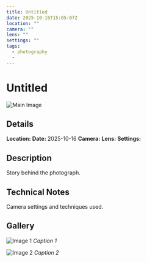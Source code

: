```yaml
---
title: Untitled
date: 2025-10-16T15:05:07Z
location: ""
camera: ""
lens: ""
settings: ""
tags:
  - photography
  -
---
```


# Untitled

![Main Image](path/to/image.jpg)

## Details

**Location:** 
**Date:** 2025-10-16
**Camera:** 
**Lens:** 
**Settings:** 

## Description

Story behind the photograph.

## Technical Notes

Camera settings and techniques used.

## Gallery

![Image 1](path/to/image1.jpg)
*Caption 1*

![Image 2](path/to/image2.jpg)
*Caption 2*